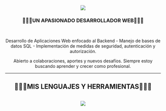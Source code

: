 <h1 align="center">
    <img src="https://readme-typing-svg.herokuapp.com/?font=Righteous&size=35&center=true&vCenter=true&width=500&height=70&duration=4000&lines=Holaaa!+👋;+Soy+Santiago+Zapata!;" />
</h1>

<h3 align="center">🧙🏻‍♂️UN APASIONADO DESARROLLADOR WEB🧙🏻‍♂️</h3>

<br/>

<div align="center">
 
Desarrollo de Aplicaciones Web enfocado al Backend - Manejo de bases de datos SQL - Implementación de medidas de seguridad, autenticación y autorización. 

Abierto a colaboraciones, aportes y nuevos desafíos. Siempre estoy buscando aprender y crecer como profesional.
 </div>
 
 <hr/>

<h2 align="center">🧙🏻‍♂️MIS LENGUAJES Y HERRAMIENTAS🧙🏻‍♂️</h2>
<br/>
<div align="center">
    <img src="https://skillicons.dev/icons?i=python,cs,java,mysql,visualstudio,vscode,pycharm,dotnet" /><br>
</div>
<br/>
